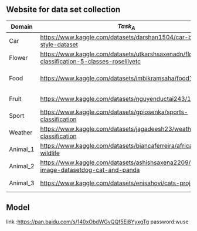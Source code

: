 ## Website for data set collection

| Domain   | $Task_A$                                                                                       | $Task_B$                                                                                                         |
|----------|---------------------------------------------------------------------------------------------|---------------------------------------------------------------------------------------------------------------|
| Car      | https://www.kaggle.com/datasets/darshan1504/car-body-style-dataset                          | https://pan.baidu.com/s/1xeYXXIp0V-llV1c9IEqk-w (password:zq4s)                                               |
| Flower   | https://www.kaggle.com/datasets/utkarshsaxenadn/flower-classification-5-classes-roselilyetc | https://www.kaggle.com/datasets/alxmamaev/flowers-recognition                                                 |
| Food     | https://www.kaggle.com/datasets/imbikramsaha/food11                                         | https://www.kaggle.com/datasets/manishkc06/food-classification-burger-pizza-coke?select=Training_set_food.csv |
| Fruit    | https://www.kaggle.com/datasets/nguyenductai243/10-fruit                                    | https://www.kaggle.com/datasets/alibaloch/vegetables-fruits-fresh-and-stale                                   |
| Sport    | https://www.kaggle.com/datasets/gpiosenka/sports-classification                             | https://www.kaggle.com/datasets/rishikeshkonapure/sports-image-dataset                                        |
| Weather  | https://www.kaggle.com/datasets/jagadeesh23/weather-classification                          | https://www.kaggle.com/datasets/jehanbhathena/weather-dataset                                                 |
| Animal_1 | https://www.kaggle.com/datasets/biancaferreira/african-wildlife                             | https://www.kaggle.com/datasets/brsdincer/danger-of-extinction-animal-image-set/code                          |
| Animal_2 | https://www.kaggle.com/datasets/ashishsaxena2209/animal-image-datasetdog-cat-and-panda      | https://www.kaggle.com/datasets/shiv28/animal-5-mammal                                                        |
| Animal_3 | https://www.kaggle.com/datasets/enisahovi/cats-projekat-4                                   | https://www.kaggle.com/datasets/anshulmehtakaggl/wildlife-animals-images?select=cheetah-resize-224            |


## Model
link :https://pan.baidu.com/s/140xObdWGvQQf5Ei8YyxgTg  password:wuse